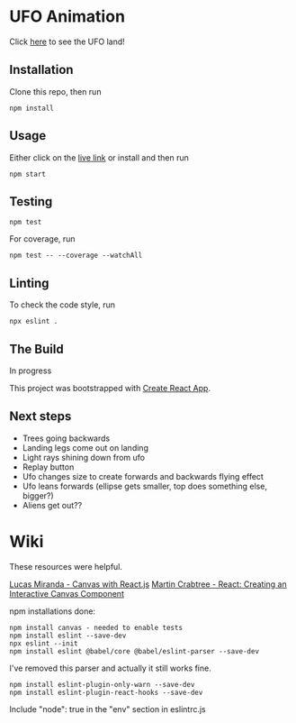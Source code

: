 # UFO Animation

Click [here](https://ufo-nm-ation.herokuapp.com/) to see the UFO land!

## Installation

Clone this repo, then run
```
npm install
```

## Usage
Either click on the [live link](https://ufo-nm-ation.herokuapp.com/) or install and then run
```
npm start
```

## Testing
```
npm test
```

For coverage, run
```
npm test -- --coverage --watchAll
```

## Linting
To check the code style, run
```
npx eslint .
```

## The Build
In progress

This project was bootstrapped with [Create React App](https://github.com/facebook/create-react-app).

## Next steps
* Trees going backwards
* Landing legs come out on landing
* Light rays shining down from ufo
* Replay button
* Ufo changes size to create forwards and backwards flying effect
* Ufo leans forwards (ellipse gets smaller, top does something else, bigger?)
* Aliens get out??

# Wiki

These resources were helpful.

[Lucas Miranda - Canvas with React.js](https://medium.com/@pdx.lucasm/canvas-with-react-js-32e133c05258)
[Martin Crabtree - React: Creating an Interactive Canvas Component](https://medium.com/@martin.crabtree/react-creating-an-interactive-canvas-component-e8e88243baf6)

npm installations done:
```
npm install canvas - needed to enable tests
npm install eslint --save-dev
npx eslint --init
npm install eslint @babel/core @babel/eslint-parser --save-dev
```

I've removed this parser and actually it still works fine.

```
npm install eslint-plugin-only-warn --save-dev
npm install eslint-plugin-react-hooks --save-dev
```

Include "node": true in the "env" section in eslintrc.js
